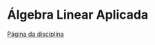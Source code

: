 # Álgebra Linear Aplicada

[Página da disciplina](http://mtm.ufsc.br/~douglas/2025.1/MTM410024_MTM3523/)

